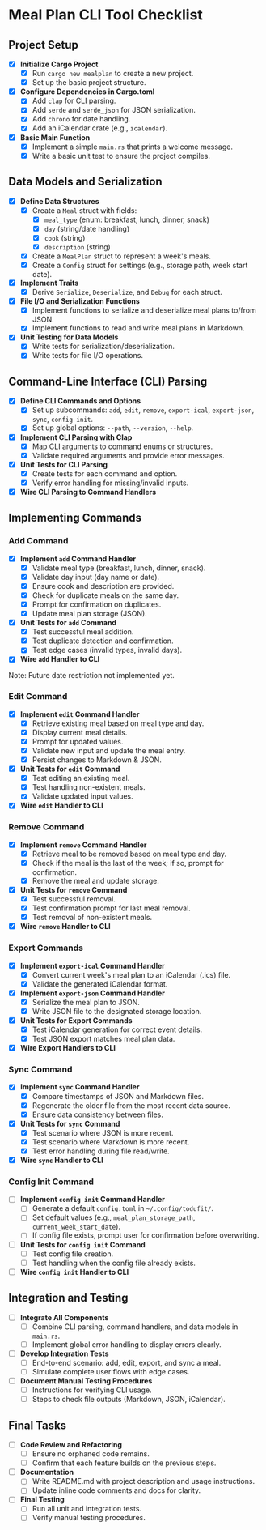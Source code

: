 # Meal Plan CLI Tool Checklist

## Project Setup

- [x] **Initialize Cargo Project**
  - [x] Run `cargo new mealplan` to create a new project.
  - [x] Set up the basic project structure.
- [x] **Configure Dependencies in Cargo.toml**
  - [x] Add `clap` for CLI parsing.
  - [x] Add `serde` and `serde_json` for JSON serialization.
  - [x] Add `chrono` for date handling.
  - [x] Add an iCalendar crate (e.g., `icalendar`).
- [x] **Basic Main Function**
  - [x] Implement a simple `main.rs` that prints a welcome message.
  - [x] Write a basic unit test to ensure the project compiles.

## Data Models and Serialization

- [x] **Define Data Structures**
  - [x] Create a `Meal` struct with fields:
    - [x] `meal_type` (enum: breakfast, lunch, dinner, snack)
    - [x] `day` (string/date handling)
    - [x] `cook` (string)
    - [x] `description` (string)
  - [x] Create a `MealPlan` struct to represent a week's meals.
  - [x] Create a `Config` struct for settings (e.g., storage path, week start date).
- [x] **Implement Traits**
  - [x] Derive `Serialize`, `Deserialize`, and `Debug` for each struct.
- [x] **File I/O and Serialization Functions**
  - [x] Implement functions to serialize and deserialize meal plans to/from JSON.
  - [x] Implement functions to read and write meal plans in Markdown.
- [x] **Unit Testing for Data Models**
  - [x] Write tests for serialization/deserialization.
  - [x] Write tests for file I/O operations.

## Command-Line Interface (CLI) Parsing

- [x] **Define CLI Commands and Options**
  - [x] Set up subcommands: `add`, `edit`, `remove`, `export-ical`, `export-json`, `sync`, `config init`.
  - [x] Set up global options: `--path`, `--version`, `--help`.
- [x] **Implement CLI Parsing with Clap**
  - [x] Map CLI arguments to command enums or structures.
  - [x] Validate required arguments and provide error messages.
- [x] **Unit Tests for CLI Parsing**
  - [x] Create tests for each command and option.
  - [x] Verify error handling for missing/invalid inputs.
- [x] **Wire CLI Parsing to Command Handlers**

## Implementing Commands

### Add Command

- [x] **Implement `add` Command Handler**
  - [x] Validate meal type (breakfast, lunch, dinner, snack).
  - [x] Validate day input (day name or date).
  - [x] Ensure cook and description are provided.
  - [x] Check for duplicate meals on the same day.
  - [x] Prompt for confirmation on duplicates.
  - [x] Update meal plan storage (JSON).
- [x] **Unit Tests for `add` Command**
  - [x] Test successful meal addition.
  - [x] Test duplicate detection and confirmation.
  - [x] Test edge cases (invalid types, invalid days).
- [x] **Wire `add` Handler to CLI**

Note: Future date restriction not implemented yet.

### Edit Command

- [x] **Implement `edit` Command Handler**
  - [x] Retrieve existing meal based on meal type and day.
  - [x] Display current meal details.
  - [x] Prompt for updated values.
  - [x] Validate new input and update the meal entry.
  - [x] Persist changes to Markdown & JSON.
- [x] **Unit Tests for `edit` Command**
  - [x] Test editing an existing meal.
  - [x] Test handling non-existent meals.
  - [x] Validate updated input values.
- [x] **Wire `edit` Handler to CLI**

### Remove Command

- [x] **Implement `remove` Command Handler**
  - [x] Retrieve meal to be removed based on meal type and day.
  - [x] Check if the meal is the last of the week; if so, prompt for confirmation.
  - [x] Remove the meal and update storage.
- [x] **Unit Tests for `remove` Command**
  - [x] Test successful removal.
  - [x] Test confirmation prompt for last meal removal.
  - [x] Test removal of non-existent meals.
- [x] **Wire `remove` Handler to CLI**

### Export Commands

- [x] **Implement `export-ical` Command Handler**
  - [x] Convert current week's meal plan to an iCalendar (.ics) file.
  - [x] Validate the generated iCalendar format.
- [x] **Implement `export-json` Command Handler**
  - [x] Serialize the meal plan to JSON.
  - [x] Write JSON file to the designated storage location.
- [x] **Unit Tests for Export Commands**
  - [x] Test iCalendar generation for correct event details.
  - [x] Test JSON export matches meal plan data.
- [x] **Wire Export Handlers to CLI**

### Sync Command

- [x] **Implement `sync` Command Handler**
  - [x] Compare timestamps of JSON and Markdown files.
  - [x] Regenerate the older file from the most recent data source.
  - [x] Ensure data consistency between files.
- [x] **Unit Tests for `sync` Command**
  - [x] Test scenario where JSON is more recent.
  - [x] Test scenario where Markdown is more recent.
  - [x] Test error handling during file read/write.
- [x] **Wire `sync` Handler to CLI**

### Config Init Command

- [ ] **Implement `config init` Command Handler**
  - [ ] Generate a default `config.toml` in `~/.config/todufit/`.
  - [ ] Set default values (e.g., `meal_plan_storage_path`, `current_week_start_date`).
  - [ ] If config file exists, prompt user for confirmation before overwriting.
- [ ] **Unit Tests for `config init` Command**
  - [ ] Test config file creation.
  - [ ] Test handling when the config file already exists.
- [ ] **Wire `config init` Handler to CLI**

## Integration and Testing

- [ ] **Integrate All Components**
  - [ ] Combine CLI parsing, command handlers, and data models in `main.rs`.
  - [ ] Implement global error handling to display errors clearly.
- [ ] **Develop Integration Tests**
  - [ ] End-to-end scenario: add, edit, export, and sync a meal.
  - [ ] Simulate complete user flows with edge cases.
- [ ] **Document Manual Testing Procedures**
  - [ ] Instructions for verifying CLI usage.
  - [ ] Steps to check file outputs (Markdown, JSON, iCalendar).

## Final Tasks

- [ ] **Code Review and Refactoring**
  - [ ] Ensure no orphaned code remains.
  - [ ] Confirm that each feature builds on the previous steps.
- [ ] **Documentation**
  - [ ] Write README.md with project description and usage instructions.
  - [ ] Update inline code comments and docs for clarity.
- [ ] **Final Testing**
  - [ ] Run all unit and integration tests.
  - [ ] Verify manual testing procedures.
